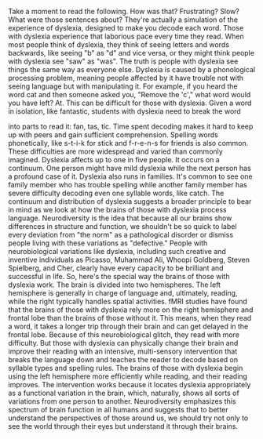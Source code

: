 
Take a moment to read the following.
How was that?
Frustrating?
Slow?
What were those sentences about?
They&#39;re actually a simulation
of the experience of dyslexia,
designed to make you decode each word.
Those with dyslexia experience
that laborious pace
every time they read.
When most people think of dyslexia,
they think of seeing letters
and words backwards,
like seeing &quot;b&quot; as &quot;d&quot; and vice versa,
or they might think people with dyslexia
see &quot;saw&quot; as &quot;was&quot;.
The truth is people with dyslexia
see things the same way as everyone else.
Dyslexia is caused by a phonological
processing problem,
meaning people affected by it
have trouble not with seeing language
but with manipulating it.
For example, if you heard the word cat
and then someone asked
you, &quot;Remove the &#39;c&#39;,&quot;
what word would you have left?
At.
This can be difficult
for those with dyslexia.
Given a word in isolation,
like fantastic,
students with dyslexia
need to break the word

into parts to read it:
fan,
tas,
tic.
Time spent decoding makes it hard
to keep up with peers
and gain sufficient comprehension.
Spelling words phonetically,
like s-t-i-k
for stick
and f-r-e-n-s
for friends
is also common.
These difficulties are more
widespread and varied
than commonly imagined.
Dyslexia affects up to one in five people.
It occurs on a continuum.
One person might have mild dyslexia
while the next person has
a profound case of it.
Dyslexia also runs in families.
It&#39;s common to see one family member
who has trouble spelling
while another family member
has severe difficulty decoding
even one syllable words,
like catch.
The continuum and distribution of dyslexia
suggests a broader
principle to bear in mind
as we look at how the brains
of those with dyslexia
process language.
Neurodiversity is the idea
that because all our brains
show differences
in structure and function,
we shouldn&#39;t be so quick to label
every deviation from &quot;the norm&quot;
as a pathological disorder
or dismiss people living
with these variations
as &quot;defective.&quot;
People with neurobiological
variations like dyslexia,
including such creative
and inventive individuals
as Picasso,
Muhammad Ali,
Whoopi Goldberg,
Steven Spielberg,
and Cher,
clearly have every capacity
to be brilliant and successful in life.
So, here&#39;s the special way
the brains of those with dyslexia work.
The brain is divided into two hemispheres.
The left hemisphere is generally
in charge of language
and, ultimately, reading,
while the right typically
handles spatial activities.
fMRI studies have found
that the brains of those with dyslexia
rely more on the right
hemisphere and frontal lobe
than the brains of those without it.
This means, when they read a word,
it takes a longer trip through their brain
and can get delayed in the frontal lobe.
Because of this neurobiological glitch,
they read with more difficulty.
But those with dyslexia
can physically change their brain
and improve their reading
with an intensive,
multi-sensory intervention
that breaks the language down
and teaches the reader to decode
based on syllable types
and spelling rules.
The brains of those with dyslexia
begin using the left hemisphere
more efficiently while reading,
and their reading improves.
The intervention works
because it locates dyslexia appropriately
as a functional variation in the brain,
which, naturally, shows
all sorts of variations
from one person to another.
Neurodiversity emphasizes this spectrum
of brain function in all humans
and suggests that to better
understand the perspectives
of those around us,
we should try not only to see
the world through their eyes
but understand it through their brains.
